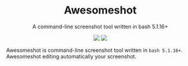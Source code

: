 <h1 align="center">Awesomeshot</h1>
<p align="center">A command-line screenshot tool written in bash 5.1.16+</p>

<p align="center">
<a href="./LICENSE.md"><img src="https://img.shields.io/badge/license-MIT-blue.svg"></a>
<a href="https://github.com/mayTermux/awesomeshot/releases"><img src="https://img.shields.io/github/release/mayTermux/awesomeshot.svg"></a>
</p>

Awesomeshot is command-line screenshot tool written in `bash 5.1.16+`. Awesomeshot editing automatically your screenshot.
